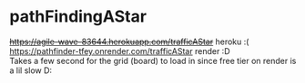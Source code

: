 # pathFindingAStar
~~https://agile-wave-83644.herokuapp.com/trafficAStar~~ heroku :(  <br>
https://pathfinder-tfey.onrender.com/trafficAStar render :D <br>
Takes a few second for the grid (board) to load in since free tier on render is a lil slow D: 
